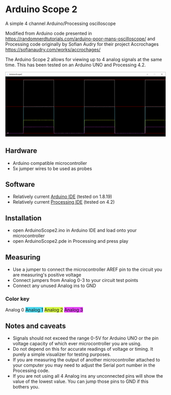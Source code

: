 # Arduino Scope 2
A simple 4 channel Arduino/Processing oscilloscope

Modified from Arduino code presented in 
https://randomnerdtutorials.com/arduino-poor-mans-oscilloscope/
and Processing code originally by Sofian Audry for their project Accrochages
https://sofianaudry.com/works/accrochages/

The Arduino Scope 2 allows for viewing up to 4 analog signals at the same time. This has been tested on an Arduino UNO and Processing 4.2.  

![Screenshot of Arduino Scope 2](./ArduinoScope2.PNG)

## Hardware

- Arduino compatible microcontroller
- 5x jumper wires to be used as probes

## Software

- Relatively current [Arduino IDE](https://www.arduino.cc/en/software) (tested on 1.8.19)
- Relatively current [Processing IDE](https://processing.org/download) (tested on 4.2)

## Installation

- open ArduinoScope2.ino in Arduino IDE and load onto your microcontroller
- open ArduinoScope2.pde in Processing and press play

## Measuring 

- Use a jumper to connect the microcontroller AREF pin to the circuit you are measuring's positive voltage
- Connect jumpers from Analog 0-3 to your circuit test points
- Connect any unused Analog ins to GND

### Color key

<span style="background-color:#FFFFFF">Analog 0</span>
<span style="background-color:#4ad7ed">Analog 1</span>
<span style="background-color:#d4f542">Analog 2</span>
<span style="background-color:#e342f5">Analog 3</span>

## Notes and caveats

- Signals should not exceed the range 0-5V for Arduino UNO or the pin voltage capacity of which ever microcontroller you are using.
- Do not depend on this for accurate readings of voltage or timing. It purely a simple visualizer for testing purposes.
- If you are measuring the output of another microcontroller attached to your computer you may need to adjust the Serial port number in the Processing code.
- If you are not using all 4 Analog ins any unconnected pins will show the value of the lowest value. You can jump those pins to GND if this bothers you.